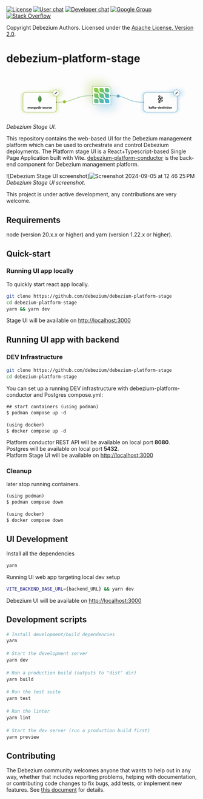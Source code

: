 [![License](http://img.shields.io/:license-apache%202.0-brightgreen.svg)](http://www.apache.org/licenses/LICENSE-2.0.html)
[![User chat](https://img.shields.io/badge/chat-users-brightgreen.svg)](https://debezium.zulipchat.com/#narrow/stream/302529-users)
[![Developer chat](https://img.shields.io/badge/chat-devs-brightgreen.svg)](https://debezium.zulipchat.com/#narrow/stream/302533-dev)
[![Google Group](https://img.shields.io/:mailing%20list-debezium-brightgreen.svg)](https://groups.google.com/forum/#!forum/debezium)
[![Stack Overflow](http://img.shields.io/:stack%20overflow-debezium-brightgreen.svg)](http://stackoverflow.com/questions/tagged/debezium)

Copyright Debezium Authors.
Licensed under the [Apache License, Version 2.0](http://www.apache.org/licenses/LICENSE-2.0).

# debezium-platform-stage

![Debezium Stage UI](src/assets/Stage.gif)
*Debezium Stage UI.*

This repository contains the web-based UI for the Debezium management platform which can be used to orchestrate and control Debezium deployments. The Platform stage UI is a React+Typescript-based Single Page Application built with Vite. [debezium-platform-conductor](https://github.com/debezium/debezium-platform-conductor) is the back-end component for Debezium management platform.

![Debezium Stage UI screenshot]<img width="1728" alt="Screenshot 2024-09-05 at 12 46 25 PM" src="https://github.com/user-attachments/assets/3f4622a5-0584-4891-9200-28da56d1c05d">
*Debezium Stage UI screenshot.*

This project is under active development, any contributions are very welcome.

## Requirements
node (version 20.x.x or higher) and yarn (version 1.22.x or higher).

## Quick-start

### Running UI app locally

To quickly start react app locally. 

```bash
git clone https://github.com/debezium/debezium-platform-stage
cd debezium-platform-stage
yarn && yarn dev
```

Stage UI will be available on [http://localhost:3000](http://localhost:3000)  

## Running UI app with backend

### DEV Infrastructure

```bash
git clone https://github.com/debezium/debezium-platform-stage
cd debezium-platform-stage
```

You can set up a running DEV infrastructure with debezium-platform-conductor and Postgres compose.yml:

```
## start containers (using podman)
$ podman compose up -d

(using docker)
$ docker compose up -d
```
    
Platform conductor REST API will be available on local port **8080**.   
Postgres will be available on local port **5432**.   
Platform Stage UI will be available on [http://localhost:3000](http://localhost:3000) 

### Cleanup

later stop running containers.

```
(using podman)
$ podman compose down

(using docker)
$ docker compose down

```

## UI Development

Install all the dependencies
```bash
yarn
```

Running UI web app targeting local dev setup 
```bash
VITE_BACKEND_BASE_URL={backend_URL} && yarn dev
```

Debezium UI will be available on [http://localhost:3000](http://localhost:3000)  

## Development scripts
```sh
# Install development/build dependencies
yarn

# Start the development server
yarn dev

# Run a production build (outputs to "dist" dir)
yarn build

# Run the test suite
yarn test

# Run the linter
yarn lint

# Start the dev server (run a production build first)
yarn preview
```

## Contributing

The Debezium community welcomes anyone that wants to help out in any way, whether that includes
reporting problems, helping with documentation, or contributing code changes to fix bugs, add tests,
or implement new features.
See [this document](https://github.com/debezium/debezium/blob/main/CONTRIBUTE.md) for details.
